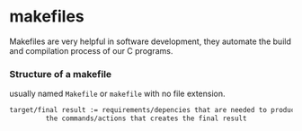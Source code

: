 # makefiles

Makefiles are very helpful in software development, they automate the build and compilation process of our C programs.

### Structure of a makefile

usually named `Makefile` or `makefile` with no file extension.

```txt
target/final result := requirements/depencies that are needed to produced the final result
	     the commands/actions that creates the final result

```